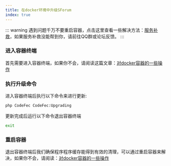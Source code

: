 ```yaml
---
title: 在docker环境中升级SForum
index: true
---
```

::: warning
遇到问题千万不要重启容器，点击这里查看一些解决方法：[服务补救](/use/help.html#更新报错)，如果服务补救没能帮到你，请前往QQ群或论坛反馈。
:::
### 进入容器终端

首先需要进入容器终端，如果你不会，请阅读这篇文章：[对docker容器的一些操作](/use/docker/operate-container.html#进入容器终端)

### 执行升级命令
进入容器终端后执行以下命令来进行更新:
```bash
php CodeFec CodeFec:Upgrading
```
更新完成后运行以下命令退出容器终端
```bash
exit
```
### 重启容器
退出容器终端后我们确保程序程序缓存能得到有效的清理，可以通过重启容器来解决，如果你不会，请阅读：[对docker容器的一些操作](/use/docker/operate-container.html#重启容器)
